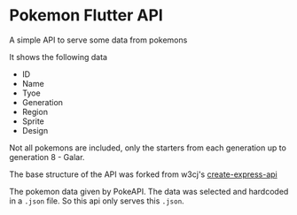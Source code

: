 # Pokemon Flutter API

A simple API to serve some data from pokemons

It shows the following data

* ID
* Name
* Tyoe
* Generation
* Region
* Sprite
* Design

Not all pokemons are included, only the starters from each generation up to generation 8 - Galar.

The base structure of the API was forked from w3cj's [create-express-api](https://github.com/w3cj/create-express-api)

The pokemon data given by PokeAPI. The data was selected and hardcoded in a `.json` file. So this api only serves this `.json`.
